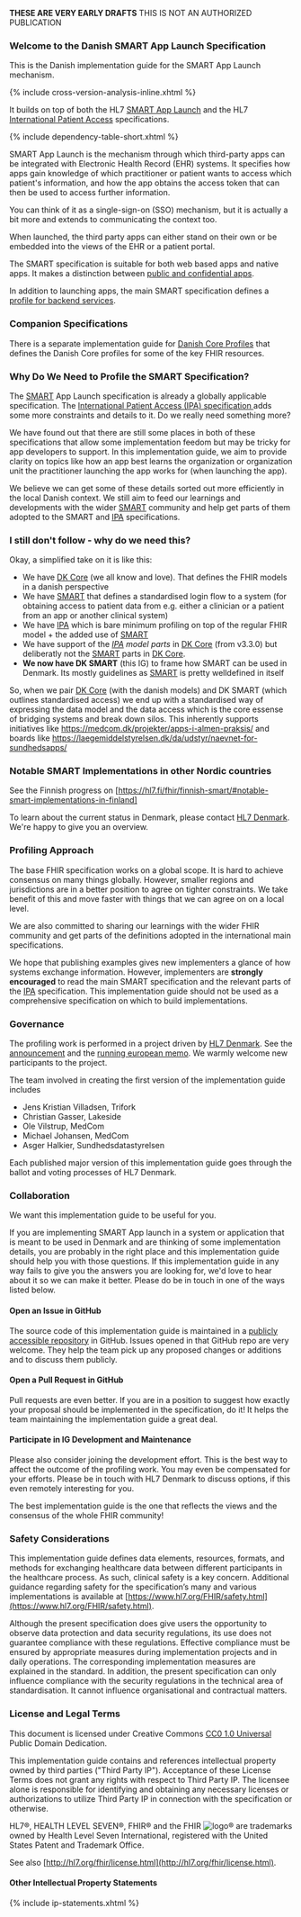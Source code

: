 <p class="dragon"><strong>THESE ARE VERY EARLY DRAFTS</strong> THIS IS NOT AN AUTHORIZED PUBLICATION</p>

### Welcome to the Danish SMART App Launch Specification

This is the Danish implementation guide for the SMART App Launch mechanism.

{% include cross-version-analysis-inline.xhtml %}

It builds on top of both the HL7 [SMART App Launch](https://hl7.org/fhir/smart-app-launch/) and the HL7 [International Patient Access](https://build.fhir.org/ig/HL7/fhir-ipa/) specifications.

{% include dependency-table-short.xhtml %}

SMART App Launch is the mechanism through which third-party apps can be integrated with Electronic Health Record (EHR) systems. It specifies how apps gain knowledge of which practitioner or patient wants to access which patient's information, and how the app obtains the access token that can then be used to access further information.

You can think of it as a single-sign-on (SSO) mechanism, but it is actually a bit more and extends to communicating the context too.

When launched, the third party apps can either stand on their own or be embedded into the views of the EHR or a patient portal.

The SMART specification is suitable for both web based apps and native apps. It makes a distinction between [public and confidential apps](https://hl7.org/fhir/smart-app-launch/app-launch.html#support-for-public-and-confidential-apps).

In addition to launching apps, the main SMART specification defines a [profile for backend services](https://hl7.org/fhir/smart-app-launch/backend-services.html).

### Companion Specifications

There is a separate implementation guide for [Danish Core Profiles](https://hl7.dk/fhir/core/) that defines the Danish Core profiles for some of the key FHIR resources.

### Why Do We Need to Profile the SMART Specification?

The [SMART](https://www.hl7.org/fhir/smart-app-launch/) App Launch specification is already a globally applicable specification. The
[International Patient Access (IPA) specification ](https://hl7.org/fhir/uv/ipa/) adds some more constraints and details to it. Do we
really need something more?

We have found out that there are still some places in both of these specifications that allow some implementation feedom but may be tricky for app developers to support. In this implementation guide, we aim to provide clarity on topics like how an app best learns the organization or organization unit the practitioner launching the app works for (when launching the app).

We believe we can get some of these details sorted out more efficiently in the local Danish context. We still aim to feed our learnings and developments with the wider [SMART](https://www.hl7.org/fhir/smart-app-launch/) community and help get parts of them adopted to the SMART and [IPA](https://hl7.org/fhir/uv/ipa/) specifications.

### I still don't follow - why do we need this?
Okay, a simplified take on it is like this:

 * We have [DK Core](https://hl7.dk/fhir/core) (we all know and love). That defines the FHIR models in a danish perspective
 * We have [SMART](https://www.hl7.org/fhir/smart-app-launch/) that defines a standardised login flow to a system (for obtaining access to patient data from e.g. either a clinician or a patient from an app or another clinical system)
 * We have [IPA](https://hl7.org/fhir/uv/ipa/) which is bare minimum profiling on top of the regular FHIR model + the added use of [SMART](https://www.hl7.org/fhir/smart-app-launch/)
 * We have support of the *[IPA](https://hl7.org/fhir/uv/ipa/) model parts* in [DK Core](https://hl7.dk/fhir/core) (from v3.3.0) but deliberatly not the [SMART](https://www.hl7.org/fhir/smart-app-launch/) parts in [DK Core](https://hl7.dk/fhir/core).
 * **We now have DK SMART** (this IG) to frame how SMART can be used in Denmark. Its mostly guidelines as [SMART](https://www.hl7.org/fhir/smart-app-launch/) is pretty welldefined in itself
 
So, when we pair [DK Core](https://hl7.dk/fhir/core) (with the danish models) and DK SMART (which outlines standardised access) we end up with a standardised way of expressing the data model and the data access which is the core essense of bridging systems and break down silos. This inherently supports initiatives like https://medcom.dk/projekter/apps-i-almen-praksis/ and boards like https://laegemiddelstyrelsen.dk/da/udstyr/naevnet-for-sundhedsapps/

### Notable SMART Implementations in other Nordic countries

See the Finnish progress on [https://hl7.fi/fhir/finnish-smart/#notable-smart-implementations-in-finland]

To learn about the current status in Denmark, please contact [HL7 Denmark](https://www.hl7.dk/). We're happy to give you an overview.

### Profiling Approach
The base FHIR specification works on a global scope. It is hard to achieve consensus on many things globally. However, smaller regions and jurisdictions are in a better position to agree on tighter constraints. We take benefit of this and move faster with things that we can agree on on a local level.

We are also committed to sharing our learnings with the wider FHIR community and get parts of the definitions adopted in the international main specifications.

We hope that publishing examples gives new implementers a glance of how systems exchange information. However, implementers are **strongly encouraged** to read the main SMART specification and the relevant parts of the [IPA](https://hl7.org/fhir/uv/ipa/) specification. This implementation guide should not be used as a comprehensive specification on which to build implementations.

### Governance

The profiling work is performed in a project driven by [HL7 Denmark](https://www.hl7.dk).
See the
[announcement](https://confluence.hl7.org/display/HD/DK+IPA+SIG) and the
[running european memo](https://docs.google.com/document/d/1K0_0gDacXwYJxYd3vnI9IvD4ug2JssALiOAln14hZGo/edit?usp=sharing). We warmly welcome new participants to the project.

The team involved in creating the first version of the implementation guide includes
* Jens Kristian Villadsen, Trifork
* Christian Gasser, Lakeside
* Ole Vilstrup, MedCom
* Michael Johansen, MedCom
* Asger Halkier, Sundhedsdatastyrelsen

Each published major version of this implementation guide goes through the ballot and voting processes of HL7 Denmark.

### Collaboration

We want this implementation guide to be useful for you.

If you are implementing SMART App launch in a system or application that is meant to be used in Denmark and are thinking of some implementation details, you are probably in the right place and this implementation guide should help you with those questions. If this implementation guide in any way fails to give you the answers you are looking for, we'd love to hear about it so we can make it better. Please do be in touch in one of the ways listed below.

#### Open an Issue in GitHub

The source code of this implementation guide is maintained in a [publicly accessible repository](https://github.com/hl7dk/dk-smart) in GitHub. Issues opened in that GitHub repo are very welcome. They help the team pick up any proposed changes or additions and to discuss them publicly.

#### Open a Pull Request in GitHub

Pull requests are even better. If you are in a position to suggest how exactly your proposal should be implemented in the specification, do it! It helps the team maintaining the implementation guide a great deal.

#### Participate in IG Development and Maintenance

Please also consider joining the development effort. This is the best way to affect the outcome of the profiling work. You may even be compensated for your efforts. Please be in touch with HL7 Denmark to discuss options, if this even remotely interesting for you.

The best implementation guide is the one that reflects the views and the consensus of the whole FHIR community!

### Safety Considerations
This implementation guide defines data elements, resources, formats, and methods for exchanging healthcare data between different participants in the healthcare process. As such, clinical safety is a key concern. Additional guidance regarding safety for the specification’s many and various implementations is available at [https://www.hl7.org/FHIR/safety.html](https://www.hl7.org/FHIR/safety.html).

Although the present specification does give users the opportunity to observe data protection and data security regulations, its use does not guarantee compliance with these regulations. Effective compliance must be ensured by appropriate measures during implementation projects and in daily operations. The corresponding implementation measures are explained in the standard. In addition, the present specification can only influence compliance with the security regulations in the technical area of standardisation. It cannot influence organisational and contractual matters.

### License and Legal Terms 

This document is licensed under Creative Commons [CC0 1.0 Universal](https://creativecommons.org/publicdomain/zero/1.0/) Public Domain Dedication.

This implementation guide contains and references intellectual property owned by third parties ("Third Party IP"). Acceptance of these License Terms does not grant any rights with respect to Third Party IP. The licensee alone is responsible for identifying and obtaining any necessary licenses or authorizations to utilize Third Party IP in connection with the specification or otherwise.

HL7&reg;, HEALTH LEVEL SEVEN&reg;, FHIR&reg; and the FHIR <img src="icon-fhir-16.png" alt="logo" style="float: none; margin: 0px; padding: 0px; vertical-align: bottom"/>&reg; are trademarks owned by Health Level Seven International, registered with the United States Patent and Trademark Office.

See also [http://hl7.org/fhir/license.html](http://hl7.org/fhir/license.html).

#### Other Intellectual Property Statements

{% include ip-statements.xhtml %}
